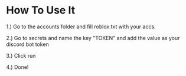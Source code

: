 # How To Use It
1.) Go to the accounts folder and fill roblox.txt with your accs.

2.) Go to secrets and name the key "TOKEN" and add the value as your discord bot token

3.) Click run

4.) Done!